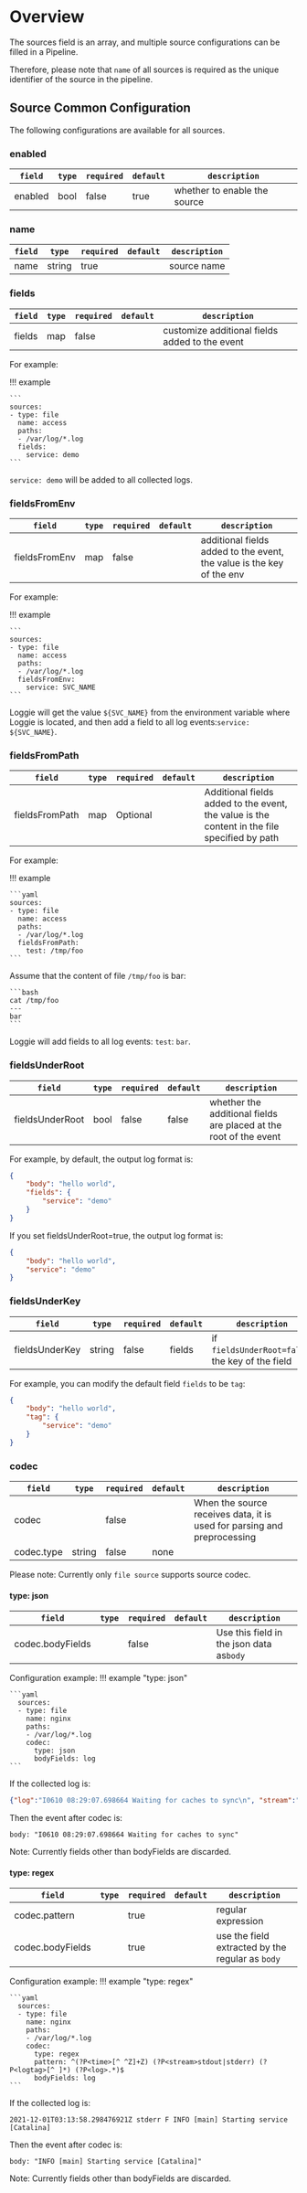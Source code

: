 # Overview

The sources field is an array, and multiple source configurations can be filled in a Pipeline.

Therefore, please note that `name` of all sources is required as the unique identifier of the source in the pipeline.

## Source Common Configuration

The following configurations are available for all sources.

### enabled

|    `field`   |    `type`    |  `required`  |  `default`  |  `description`  |
| ---------- | ----------- | ----------- | --------- | -------- |
| enabled | bool  |    false    |   true  | whether to enable the source |


### name

|    `field`   |    `type`    |  `required`  |  `default`  |  `description`  |
| ---------- | ----------- | ----------- | --------- | -------- |
| name | string  |    true    |     | source name |

### fields

|    `field`   |    `type`    |  `required`  |  `default`  |  `description`  |
| ---------- | ----------- | ----------- | --------- | -------- |
| fields | map  |    false   |     | customize additional fields added to the event |

For example:

!!! example

    ```
    sources:
    - type: file
      name: access
      paths:
      - /var/log/*.log
      fields:
        service: demo
    ```

`service: demo` will be added to all collected logs.

### fieldsFromEnv

|    `field`   |    `type`    |  `required`  |  `default`  |  `description`  |
| ---------- | ----------- | ----------- | --------- | -------- |
| fieldsFromEnv | map  |    false    |     | additional fields added to the event, the value is the key of the env |

For example:

!!! example

    ```
    sources:
    - type: file
      name: access
      paths:
      - /var/log/*.log
      fieldsFromEnv:
        service: SVC_NAME
    ```

Loggie will get the value `${SVC_NAME}` from the environment variable where Loggie is located, and then add a field to all log events:`service: ${SVC_NAME}`.

### fieldsFromPath

|    `field`   |    `type`    |  `required`  |  `default`  |  `description`  |
| ---------- | ----------- | ----------- | --------- | -------- |
| fieldsFromPath | map | Optional | | Additional fields added to the event, the value is the content in the file specified by path |

For example:

!!! example

    ```yaml
    sources:
    - type: file
      name: access
      paths:
      - /var/log/*.log
      fieldsFromPath:
        test: /tmp/foo
    ```

Assume that the content of file `/tmp/foo` is bar:

    ```bash
    cat /tmp/foo
    ---
    bar
    ```

Loggie will add fields to all log events: `test`: `bar`.

### fieldsUnderRoot

|    `field`   |    `type`    |  `required`  |  `default`  |  `description`  |
| ---------- | ----------- | ----------- | --------- | -------- |
| fieldsUnderRoot | bool  |    false    |   false  | whether the additional fields are placed at the root of the event |

For example, by default, the output log format is:

```json
{
    "body": "hello world",
    "fields": {
        "service": "demo"
    }
}
```

If you set fieldsUnderRoot=true, the output log format is:

```json
{
    "body": "hello world",
    "service": "demo"
}
```


### fieldsUnderKey

|    `field`   |    `type`    |  `required`  |  `default`  |  `description`  |
| ---------- | ----------- | ----------- | --------- | -------- |
| fieldsUnderKey | string  |    false   |  fields   | if `fieldsUnderRoot=false`, the key of the field |

For example, you can modify the default field `fields` to be `tag`:

```json
{
    "body": "hello world",
    "tag": {
        "service": "demo"
    }
}
```

### codec

|    `field`   |    `type`    |  `required`  |  `default`  |  `description`  |
| ---------- | ----------- | ----------- | --------- | -------- |
| codec |   |    false   |    | When the source receives data, it is used for parsing and preprocessing |
| codec.type | string  |    false    |   none |  |

Please note: Currently only `file source` supports source codec.

#### type: json

|    `field`   |    `type`    |  `required`  |  `default`  |  `description`  |
| ---------- | ----------- | ----------- | --------- | -------- |
| codec.bodyFields |   |    false    |    | Use this field in the json data as`body` |

Configuration example:
!!! example "type: json"

    ```yaml
      sources:
      - type: file
        name: nginx
        paths:
        - /var/log/*.log
        codec:
          type: json
          bodyFields: log
    ```

If the collected log is:
```json
{"log":"I0610 08:29:07.698664 Waiting for caches to sync\n", "stream":"stderr", "time:"2021-06-10T08:29:07.698731204Z"}
```
Then the event after codec is:
```
body: "I0610 08:29:07.698664 Waiting for caches to sync"
```

Note: Currently fields other than bodyFields are discarded.


#### type: regex

|    `field`   |    `type`    |  `required`  |  `default`  |  `description`  |
| ---------- | ----------- | ----------- | --------- | -------- |
| codec.pattern |   |    true    |    | regular expression |
| codec.bodyFields |   |    true    |    | use the field extracted by the regular as `body` |

Configuration example:
!!! example "type: regex"

    ```yaml
      sources:
      - type: file
        name: nginx
        paths:
        - /var/log/*.log
        codec:
          type: regex
          pattern: ^(?P<time>[^ ^Z]+Z) (?P<stream>stdout|stderr) (?P<logtag>[^ ]*) (?P<log>.*)$
          bodyFields: log
    ```

If the collected log is:
```
2021-12-01T03:13:58.298476921Z stderr F INFO [main] Starting service [Catalina]
```
Then the event after codec is:
```
body: "INFO [main] Starting service [Catalina]"
```

Note: Currently fields other than bodyFields are discarded.